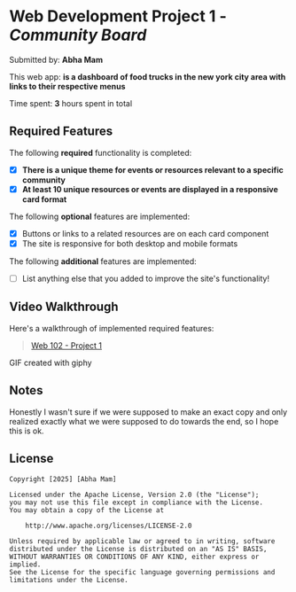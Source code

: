 # Web Development Project 1 - *Community Board*

Submitted by: **Abha Mam**

This web app: **is a dashboard of food trucks in the new york city area with links to their respective menus**

Time spent: **3** hours spent in total

## Required Features

The following **required** functionality is completed:

- [X] **There is a unique theme for events or resources relevant to a specific community**
- [X] **At least 10 unique resources or events are displayed in a responsive card format**

The following **optional** features are implemented:

- [X] Buttons or links to a related resources are on each card component
- [X] The site is responsive for both desktop and mobile formats

The following **additional** features are implemented:

* [ ] List anything else that you added to improve the site's functionality!

## Video Walkthrough

Here's a walkthrough of implemented required features:

[<blockquote class="imgur-embed-pub" lang="en" data-id="a/NRow6N5"  ><a href="//imgur.com/a/NRow6N5">Web 102 - Project 1</a></blockquote><script async src="//s.imgur.com/min/embed.js" charset="utf-8"></script>](https://media3.giphy.com/media/v1.Y2lkPTc5MGI3NjExZ2hpMjljN2dsNzAwaXBscDJ2dnF3emE5Z2lhNzBycW9qbms0eXR1ZiZlcD12MV9pbnRlcm5hbF9naWZfYnlfaWQmY3Q9Zw/q7Xn3wX8btB5V9rhR6/giphy.gif)

GIF created with giphy

## Notes

Honestly I wasn't sure if we were supposed to make an exact copy and only realized exactly what we were supposed to do towards the end, so I hope this is ok.

## License

    Copyright [2025] [Abha Mam]

    Licensed under the Apache License, Version 2.0 (the "License");
    you may not use this file except in compliance with the License.
    You may obtain a copy of the License at

        http://www.apache.org/licenses/LICENSE-2.0

    Unless required by applicable law or agreed to in writing, software
    distributed under the License is distributed on an "AS IS" BASIS,
    WITHOUT WARRANTIES OR CONDITIONS OF ANY KIND, either express or implied.
    See the License for the specific language governing permissions and
    limitations under the License.
